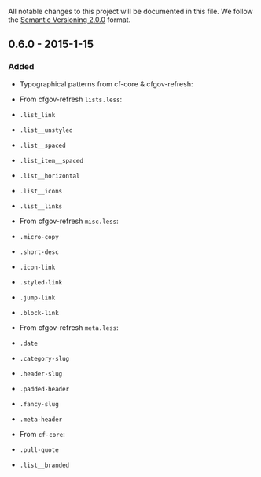 All notable changes to this project will be documented in this file.
We follow the [Semantic Versioning 2.0.0](http://semver.org/) format.

## 0.6.0 - 2015-1-15

### Added
- Typographical patterns from cf-core & cfgov-refresh:
    
- From cfgov-refresh `lists.less`:
- `.list_link`
- `.list__unstyled`
- `.list__spaced`
- `.list_item__spaced`
- `.list__horizontal`
- `.list__icons`
- `.list__links`

- From cfgov-refresh `misc.less`:
- `.micro-copy`
- `.short-desc`
- `.icon-link`
- `.styled-link`
- `.jump-link`
- `.block-link `

- From cfgov-refresh `meta.less`:
- `.date`
- `.category-slug`
- `.header-slug`
- `.padded-header`
- `.fancy-slug`
- `.meta-header`

- From `cf-core`:
- `.pull-quote`
- `.list__branded`


